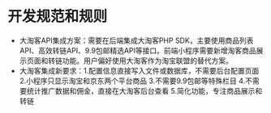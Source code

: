 # 开发规范和规则

- 大淘客API集成方案：需要在后端集成大淘客PHP SDK，主要使用商品列表API、高效转链API、9.9包邮精选API等接口。前端小程序需要新增淘客商品展示页面和转链功能。用户偏好使用大淘客作为淘宝联盟的替代方案。
- 大淘客集成新要求：1.配置信息直接写入文件或数据库，不需要后台配置页面 2.小程序只显示淘宝和京东两个平台商品 3.不需要9.9包邮等特殊栏目 4.不需要统计推广数据和佣金，直接在大淘客后台查看 5.简化功能，专注商品展示和转链

